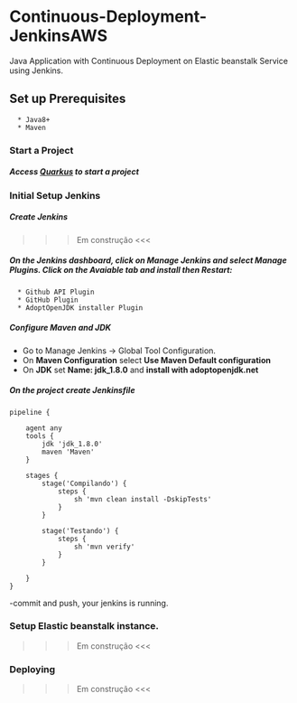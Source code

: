 # Continuous-Deployment-JenkinsAWS

Java Application with Continuous Deployment on Elastic beanstalk Service using Jenkins.

## Set up Prerequisites
      * Java8+
      * Maven
  
### Start a Project

##### Access [Quarkus](https://code.quarkus.io/) to start a project

### Initial Setup Jenkins

##### Create Jenkins

>>> Em construção <<<

##### On the Jenkins dashboard, click on Manage Jenkins and select Manage Plugins. Click on the Avaiable tab and install then Restart:
      * Github API Plugin
      * GitHub Plugin
      * AdoptOpenJDK installer Plugin

##### Configure Maven and JDK
     
- Go to Manage Jenkins -> Global Tool Configuration. 
- On **Maven Configuration** select **Use Maven Default configuration**
- On **JDK** set **Name: jdk_1.8.0** and **install with adoptopenjdk.net**

##### On the project create Jenkinsfile
```
pipeline {
    
    agent any
    tools {
        jdk 'jdk_1.8.0'
        maven 'Maven'
    }

    stages {
        stage('Compilando') {
            steps {
                sh 'mvn clean install -DskipTests' 
            }
        }

        stage('Testando') {
            steps {
                sh 'mvn verify'
            }
        }

    }
}
```
-commit and push, your jenkins is running.

### Setup Elastic beanstalk instance.

>>> Em construção <<<

### Deploying

>>> Em construção <<<
